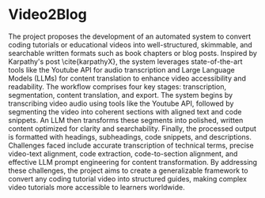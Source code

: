 # Video2Blog
The project proposes the development of an automated system to convert coding tutorials or educational videos into well-structured, skimmable, and searchable written formats such as book chapters or blog posts. Inspired by Karpathy's post \cite{karpathyX}, the system leverages state-of-the-art tools like the Youtube API for audio transcription and Large Language Models (LLMs) for content translation to enhance video accessibility and readability.
The workflow comprises four key stages: transcription, segmentation, content translation, and export. The system begins by transcribing video audio using tools like the Youtube API, followed by segmenting the video into coherent sections with aligned text and code snippets. An LLM then transforms these segments into polished, written content optimized for clarity and searchability. Finally, the processed output is formatted with headings, subheadings, code snippets, and descriptions.
Challenges faced include accurate transcription of technical terms, precise video-text alignment, code extraction, code-to-section alignment, and effective LLM prompt engineering for content transformation. By addressing these challenges, the project aims to create a generalizable framework to convert any coding tutorial video into structured guides, making complex video tutorials more accessible to learners worldwide.
